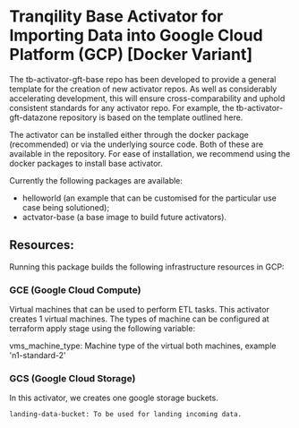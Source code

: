 # Tranqility Base Activator for Importing Data into Google Cloud Platform (GCP) [Docker Variant]

The tb-activator-gft-base repo has been developed to provide a general template for the creation of new activator repos. 
As well as considerably accelerating development, this will ensure cross-comparability and uphold consistent standards for any activator repo. 
For example, the tb-activator-gft-datazone repository is based on the template outlined here.

The activator can be installed either through the docker package (recommended) or via the underlying source code. 
Both of these are available in the repository. For ease of installation, we recommend using the docker packages to install base activator.  

Currently the following packages are available:
* helloworld (an example that can be customised for the particular use case being solutioned);
* actvator-base (a base image to build future activators).

## Resources:
Running this package builds the following infrastructure resources in GCP:

### GCE (Google Cloud Compute)

Virtual machines that can be used to perform ETL tasks. This activator creates 1 virtual machines. The types of machine can be configured at terraform apply stage using the following variable:

vms_machine_type: Machine type of the virtual both machines, example 'n1-standard-2'

### GCS (Google Cloud Storage)

In this activator, we creates one google storage buckets.

    landing-data-bucket: To be used for landing incoming data.
